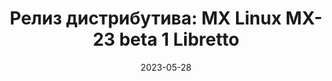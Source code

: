 ---
layout: post
title:  "Релиз дистрибутива: MX Linux MX-23 beta 1 Libretto"
date: 2023-05-28   
---